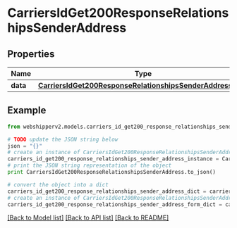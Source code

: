 # CarriersIdGet200ResponseRelationshipsSenderAddress


## Properties
Name | Type | Description | Notes
------------ | ------------- | ------------- | -------------
**data** | [**CarriersIdGet200ResponseRelationshipsSenderAddressData**](CarriersIdGet200ResponseRelationshipsSenderAddressData.md) |  | [optional] 

## Example

```python
from webshipperv2.models.carriers_id_get200_response_relationships_sender_address import CarriersIdGet200ResponseRelationshipsSenderAddress

# TODO update the JSON string below
json = "{}"
# create an instance of CarriersIdGet200ResponseRelationshipsSenderAddress from a JSON string
carriers_id_get200_response_relationships_sender_address_instance = CarriersIdGet200ResponseRelationshipsSenderAddress.from_json(json)
# print the JSON string representation of the object
print CarriersIdGet200ResponseRelationshipsSenderAddress.to_json()

# convert the object into a dict
carriers_id_get200_response_relationships_sender_address_dict = carriers_id_get200_response_relationships_sender_address_instance.to_dict()
# create an instance of CarriersIdGet200ResponseRelationshipsSenderAddress from a dict
carriers_id_get200_response_relationships_sender_address_form_dict = carriers_id_get200_response_relationships_sender_address.from_dict(carriers_id_get200_response_relationships_sender_address_dict)
```
[[Back to Model list]](../README.md#documentation-for-models) [[Back to API list]](../README.md#documentation-for-api-endpoints) [[Back to README]](../README.md)



